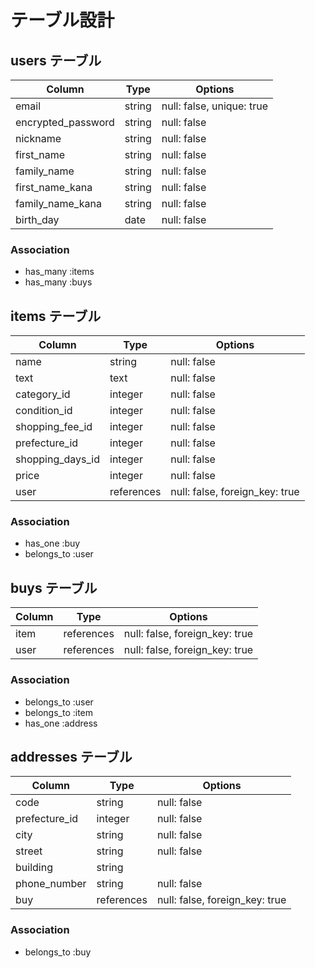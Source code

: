 # テーブル設計

## users テーブル

| Column             | Type   | Options                   |
| ------------------ | ------ | ------------------------- |
| email              | string | null: false, unique: true |
| encrypted_password | string | null: false               |
| nickname           | string | null: false               |
| first_name         | string | null: false               |
| family_name        | string | null: false               |
| first_name_kana    | string | null: false               |
| family_name_kana   | string | null: false               |
| birth_day          | date   | null: false               |

### Association
- has_many :items
- has_many :buys

## items テーブル

| Column           | Type       | Options                           |
| ---------------- | ---------- | --------------------------------- |
| name             | string     | null: false                       |
| text             | text       | null: false                       |
| category_id      | integer    | null: false                       |
| condition_id     | integer    | null: false                       |
| shopping_fee_id  | integer    | null: false                       |
| prefecture_id    | integer    | null: false                       |
| shopping_days_id | integer    | null: false                       |
| price            | integer    | null: false                       |
| user             | references | null: false, foreign_key: true    |

### Association
- has_one :buy
- belongs_to :user

## buys テーブル

| Column      | Type       | Options                       |
| ------------| ---------- | ----------------------------- |
| item        | references | null: false, foreign_key: true|
| user        | references | null: false, foreign_key: true|

### Association
- belongs_to :user
- belongs_to :item
- has_one :address

## addresses テーブル

| Column             | Type       | Options                       |
| ------------------ | ---------- | ----------------------------- |
| code               | string     | null: false                   |
| prefecture_id      | integer    | null: false                   |
| city               | string     | null: false                   |
| street             | string     | null: false                   |
| building           | string     |                               |
| phone_number       | string     | null: false                   |
| buy                | references | null: false, foreign_key: true|

### Association
- belongs_to :buy